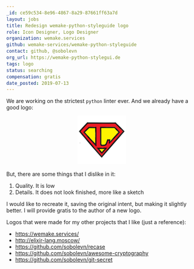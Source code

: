 ```yaml
---
_id: ce59c534-8e96-4867-8a29-87661ff63a7d
layout: jobs
title: Redesign wemake-python-styleguide logo
role: Icon Designer, Logo Designer
organization: wemake.services
github: wemake-services/wemake-python-styleguide
contact: github, @sobolevn
org_url: https://wemake-python-stylegui.de
tags: logo
status: searching
compensation: gratis
date_posted: 2019-07-13
---
```


We are working on the strictest `python` linter ever.
And we already have a good logo:

<p align="center">
  <img src="https://raw.githubusercontent.com/wemake-services/wemake-python-styleguide/master/docs/_static/logo.png"
       alt="wemake-python-styleguide logo">
</p>

But, there are some things that I dislike in it:
1. Quality. It is low
2. Details. It does not look finished, more like a sketch

I would like to recreate it, saving the original intent, but making it slightly better.
I will provide gratis to the author of a new logo.

Logos that were made for my other projects that I like (just a reference):
- https://wemake.services/
- http://elixir-lang.moscow/
- https://github.com/sobolevn/recase
- https://github.com/sobolevn/awesome-cryptography
- https://github.com/sobolevn/git-secret
